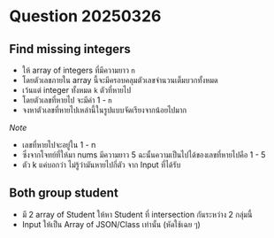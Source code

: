 # Question 20250326

## Find missing integers

-   ให้ array of integers ที่มีความยาว `n`
-   โดยตัวเลขภายใน array นี้จะมีครอบคลุมตัวเลขจำนวนเต็มบวกทั้งหมด
-   เว้นแต่ integer ทั้งหมด `k` ตัวที่หายไป
-   โดยตัวเลขที่หายไป จะมีค่า 1 - `n`
-   จงหาตัวเลขที่หายไปเหล่านี้ในรูปแบบจัดเรียงจากน้อยไปมาก

_Note_

-   เลขที่หายไปจะอยู่ใน 1 - n
-   ซึ่งจากโจทย์ที่ให้มา nums มีความยาว 5 ฉะนั้นความเป็นไปได้ของเลขที่หายไปคือ 1 - 5
-   ตัว k แค่บอกว่า ไม่รู้ว่ามันหายไปกี่ตัว จาก Input ที่ได้รับ

## Both group student

-   มี 2 array of Student ให้หา Student ที่ intersection กันระหว่าง 2 กลุ่มนี้
-   Input ให้เป็น Array of JSON/Class เท่านั้น (หัดใช้เฉย ๆ)
